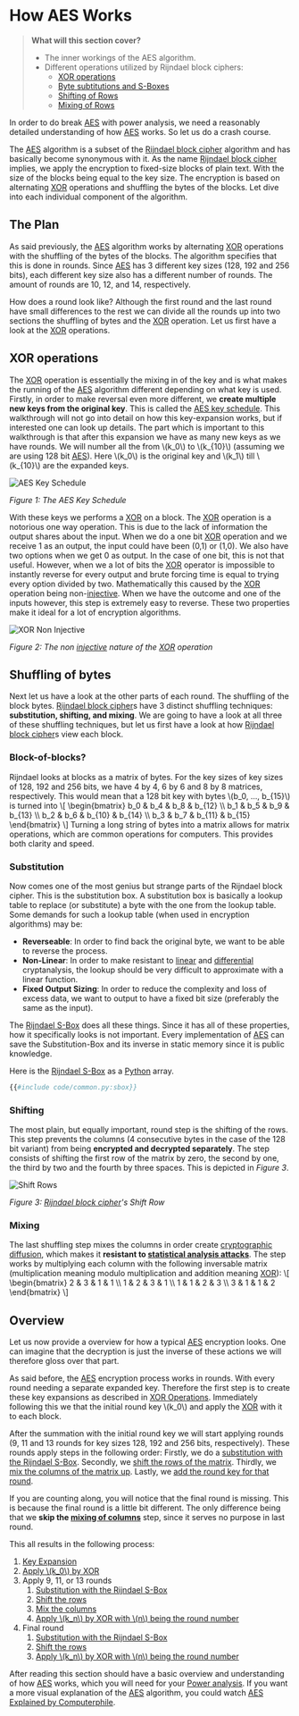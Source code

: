 # How AES Works

> **What will this section cover?**
>
> * The inner workings of the AES algorithm.
> * Different operations utilized by Rijndael block ciphers:
>   * [XOR operations](#xor-operations)
>   * [Byte subtitutions and S-Boxes](#substitution)
>   * [Shifting of Rows](#shifting)
>   * [Mixing of Rows](#shifting)

In order to do break [AES] with power analysis, we need a reasonably detailed
understanding of how [AES] works. So let us do a crash course.

The [AES] algorithm is a subset of the [Rijndael block cipher] algorithm and
has basically become synonymous with it. As the name [Rijndael block cipher]
implies, we apply the encryption to fixed-size blocks of plain text. With the
size of the blocks being equal to the key size. The encryption is based on
alternating [XOR] operations and shuffling the bytes of the blocks. Let dive
into each individual component of the algorithm.

## The Plan

As said previously, the [AES] algorithm works by alternating [XOR] operations
with the shuffling of the bytes of the blocks. The algorithm specifies that this
is done in rounds. Since [AES] has 3 different key sizes (128, 192 and 256
bits), each different key size also has a different number of rounds. The amount
of rounds are 10, 12, and 14, respectively.

How does a round look like? Although the first round and the last round have
small differences to the rest we can divide all the rounds up into two sections the
shuffling of bytes and the [XOR] operation. Let us first have a look at the
[XOR] operations.

## XOR operations

The [XOR] operation is essentially the mixing in of the key and is what makes the
running of the [AES] algorithm different depending on what key is used. Firstly,
in order to make reversal even more different, we __create multiple new keys from
the original key__. This is called the
[AES key schedule](https://en.wikipedia.org/wiki/AES_key_schedule). This
walkthrough will not go into detail on how this key-expansion works, but if
interested one can look up details. The part which is important to this walkthrough
is that after this expansion we have as many new keys as we have rounds. We will
number all the from \\(k_0\\) to \\(k_{10}\\) (assuming we are using 128 bit [AES]).
Here \\(k_0\\) is the original key and \\(k_1\\) till \\(k_{10}\\) are
the expanded keys.

![AES Key Schedule](../assets/AES_Key_Schedule.svg)

_Figure 1: The AES Key Schedule_

With these keys we performs a [XOR] on a block. The [XOR] operation is a
notorious one way operation. This is due to the lack of information the output
shares about the input. When we do a one bit [XOR] operation and we receive 1 as
an output, the input could have been (0,1) or (1,0). We also have two options
when we get 0 as output. In the case of one bit, this is not that useful.
However, when we a lot of bits the [XOR] operator is impossible to instantly
reverse for every output and brute forcing time is equal to trying every option
divided by two. Mathematically this caused by the [XOR] operation being
non-[injective]. When we have
the outcome and one of the inputs however, this step is extremely easy to
reverse. These two properties make it ideal for a lot of encryption algorithms.

![XOR Non Injective](../assets/XOR_NonInjectivity.svg)

_Figure 2: The non [injective] nature of the [XOR] operation_

## Shuffling of bytes

Next let us have a look at the other parts of each round. The shuffling of
the block bytes. [Rijndael block cipher]s have 3 distinct shuffling techniques:
__substitution, shifting, and mixing__. We are going to have a look at all three
of these shuffling techniques, but let us first have a look at how [Rijndael
block cipher]s view each block.

### Block-of-blocks?

Rijndael looks at blocks as a matrix of bytes. For the key sizes of key sizes of
128, 192 and 256 bits, we have 4 by 4, 6 by 6 and 8 by 8 matrices, respectively.
This would mean that a 128 bit key with bytes \\(b_0, ..., b_{15}\\) is turned
into \\[
\begin{bmatrix}
b_0 & b_4 & b_8 & b_{12} \\\\
b_1 & b_5 & b_9 & b_{13} \\\\
b_2 & b_6 & b_{10} & b_{14} \\\\
b_3 & b_7 & b_{11} & b_{15}
\end{bmatrix}
\\]
Turning a long string of bytes into a matrix allows for matrix operations, which
are common operations for computers. This provides both clarity and speed.

### Substitution

Now comes one of the most genius but strange parts of the Rijndael block
cipher. This is the substitution box. A substitution box is basically a lookup
table to replace (or substitute) a byte with the one from the lookup table. Some
demands for such a lookup table (when used in encryption algorithms) may be:
* __Reverseable__: In order to find back the original byte, we want to be able
   to reverse the process.
* __Non-Linear__: In order to make resistant to
   [linear](https://en.wikipedia.org/wiki/Linear_cryptanalysis) and
   [differential](https://en.wikipedia.org/wiki/Differential_cryptanalysis)
   cryptanalysis, the lookup should be very difficult to approximate with a
   linear function.
* __Fixed Output Sizing__: In order to reduce the complexity and loss of excess
   data, we want to output to have a fixed bit size (preferably the same as the
   input).

The [Rijndael S-Box] does all these things. Since it has all of these
properties, how it specifically looks is not important. Every implementation of
[AES] can save the Substitution-Box and its inverse in static memory since it is
public knowledge.

Here is the [Rijndael S-Box] as a [Python] array.  

```python
{{#include code/common.py:sbox}}
```

### Shifting

The most plain, but equally important, round step is the shifting of the rows.
This step prevents the columns (4 consecutive bytes in the case of the 128 bit
variant) from being __encrypted and decrypted separately__. The step consists of
shifting the first row of the matrix by zero, the second by one, the third by
two and the fourth by three spaces. This is depicted in _Figure 3_.

![Shift Rows](../assets/Shift_Rows.svg)

_Figure 3: [Rijndael block cipher]'s Shift Row_

### Mixing

The last shuffling step mixes the columns in order create [cryptographic
diffusion](https://en.wikipedia.org/wiki/Confusion_and_diffusion), which makes
it __resistant to [statistical analysis
attacks](https://en.wikipedia.org/wiki/Frequency_analysis)__. The step works by
multiplying each column with the following inversable matrix (multiplication
meaning modulo multiplication and addition meaning [XOR]): \\[ \begin{bmatrix} 2
& 3 & 1 & 1 \\\\ 1 & 2 & 3 & 1 \\\\ 1 & 1 & 2 & 3 \\\\ 3 & 1 & 1 & 2
\end{bmatrix} \\]

## Overview

Let us now provide a overview for how a typical [AES] encryption looks. One can
imagine that the decryption is just the inverse of these actions we will
therefore gloss over that part.

As said before, the [AES] encryption process works in rounds. With every round
needing a separate expanded key. Therefore the first step is to create these key
expansions as described in [XOR Operations](#xor-operations). Immediately
following this we that the initial round key \\(k_0\\) and apply the [XOR] with
it to each block.

After the summation with the initial round key we will start applying rounds (9,
11 and 13 rounds for key sizes 128, 192 and 256 bits, respectively). These
rounds apply steps in the following order: Firstly, we do a [substitution with the
Rijndael S-Box](#substitution). Secondly, we [shift the rows of the
matrix](#shifting). Thirdly, we [mix the columns of the matrix up](#mixing).
Lastly, we [add the round key for that round](#xor-operations).

If you are counting along, you will notice that the final round is missing. This
is because the final round is a little bit different. The only difference being
that we __skip the [mixing of
columns](#mixing)__ step, since it serves no purpose in last round.

This all results in the following process:

1. [Key Expansion](#xor-operations)
2. [Apply \\(k_0\\) by XOR](#xor-operations)
3. Apply 9, 11, or 13 rounds
    1. [Substitution with the Rijndael S-Box](#substitution)
    2. [Shift the rows](#shifting)
    3. [Mix the columns](#mixing)
    4. [Apply \\(k_n\\) by XOR with \\(n\\) being the round
       number](#xor-operations)
4. Final round
    1. [Substitution with the Rijndael S-Box](#substitution)
    2. [Shift the rows](#shifting)
    3. [Apply \\(k_n\\) by XOR with \\(n\\) being the round
       number](#xor-operations)

After reading this section should have a basic overview and understanding of how
[AES] works, which you will need for your [Power analysis]. If you want a more
visual explanation of the [AES] algorithm, you could watch [AES Explained by
Computerphile](https://www.youtube.com/watch?v=O4xNJsjtN6E).

[Python]: https://en.wikipedia.org/wiki/Python_(programming_language)
[C]: https://en.wikipedia.org/wiki/Python_(programming_language)
[RSA]: https://en.wikipedia.org/wiki/RSA_(cryptosystem)
[AES]: https://nl.wikipedia.org/wiki/Advanced_Encryption_Standard
[XOR]: https://en.wikipedia.org/wiki/Exclusive_or
[Rijndael block cipher]: https://nl.wikipedia.org/wiki/Advanced_Encryption_Standard
[Power analysis]: https://en.wikipedia.org/wiki/Power_analysis
[ChipWhisperer]: https://github.com/newaetech/chipwhisperer
[Side-Channel analysis]: https://en.wikipedia.org/wiki/Side-channel_attack
[TQDM]: https://github.com/tqdm/tqdm
[NumPy]: https://numpy.org/
[Ubuntu]: https://en.wikipedia.org/wiki/Ubuntu
[Debian]: https://en.wikipedia.org/wiki/Debian
[ArchLinux]: https://en.wikipedia.org/wiki/Arch_Linux
[Manjaro]: https://en.wikipedia.org/wiki/Manjaro
[matplotlib]: https://matplotlib.org/
[pip]: https://pypi.org/project/pip/
[make]: https://en.wikipedia.org/wiki/Make_(software)
[libusb]: https://en.wikipedia.org/wiki/Libusb
[SimpleSerial C Template]: https://github.com/coastalwhite/simpleserial-c-template
[SimpleSerial]: https://chipwhisperer.readthedocs.io/en/latest/simpleserial.html
[CW Lite ARM]: https://www.newae.com/products/NAE-CWLITE-ARM
[ARM toolchain]: https://developer.arm.com/tools-and-software/open-source-software/developer-tools/gnu-toolchain/gnu-rm/downloads
[Simple Power analysis]: https://en.wikipedia.org/wiki/Power_analysis#Simple_power_analysis
[Differential Power analysis]: https://en.wikipedia.org/wiki/Power_analysis#Differential_power_analysis
[injective]: https://en.wikipedia.org/wiki/Injective_function
[Rijndael S-Box]: https://en.wikipedia.org/wiki/Rijndael_S-box
